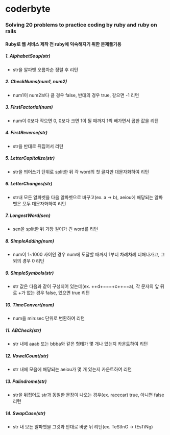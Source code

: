 # coderbyte
### Solving 20 problems to practice coding by ruby and ruby on rails
#### Ruby로 웹 서비스 제작 전 ruby에 익숙해지기 위한 문제풀기용
##### 1. AlphabetSoup(str)
- str을 알파벳 오름차순 정렬 후 리턴
##### 2. CheckNums(num1, num2)
- num1이 num2보다 클 경우 false, 반대의 경우 true, 같으면 -1 리턴
##### 3. FirstFactorial(num)
- num이 0보다 작으면 0, 0보다 크면 1이 될 때까지 1씩 빼가면서 곱한 값을 리턴
##### 4. FirstReverse(str)
- str을 반대로 뒤집어서 리턴
##### 5. LetterCapitalize(str)
- str을 띄어쓰기 단위로 split한 뒤 각 word의 첫 글자만 대문자화하여 리턴
##### 6. LetterChanges(str)
- str내 모든 알파벳을 다음 알파벳으로 바꾸고(ex. a -> b), aeiou에 해당되는 알파벳은 모두 대문자화하여 리턴
##### 7. LongestWord(sen)
- sen을 split한 뒤 가장 길이가 긴 word를 리턴
##### 8. SimpleAdding(num)
- num이 1~1000 사이인 경우 num에 도달할 때까지 1부터 차례차례 더해나가고, 그 외의 경우 0 리턴
##### 9. SimpleSymbols(str)
- str 값은 다음과 같이 구성되어 있는데(ex. ++d+===+c++==a), 각 문자의 앞 뒤로 +가 없는 경우 false, 있으면 true 리턴
##### 10. TimeConvert(num)
- num을 min:sec 단위로 변환하여 리턴
##### 11. ABCheck(str)
- str 내에 aaab 또는 bbba와 같은 형태가 몇 개나 있는지 카운트하여 리턴
##### 12. VowelCount(str)
- str 내에 모음에 해당되는 aeiou가 몇 개 있는지 카운트하여 리턴
##### 13. Palindrome(str)
- str을 뒤집어도 str과 동일한 문장이 나오는 경우(ex. racecar) true, 아니면 false 리턴
##### 14. SwapCase(str)
- str 내 모든 알파벳을 그것과 반대로 바꾼 뒤 리턴(ex. TeStInG -> tEsTiNg)
